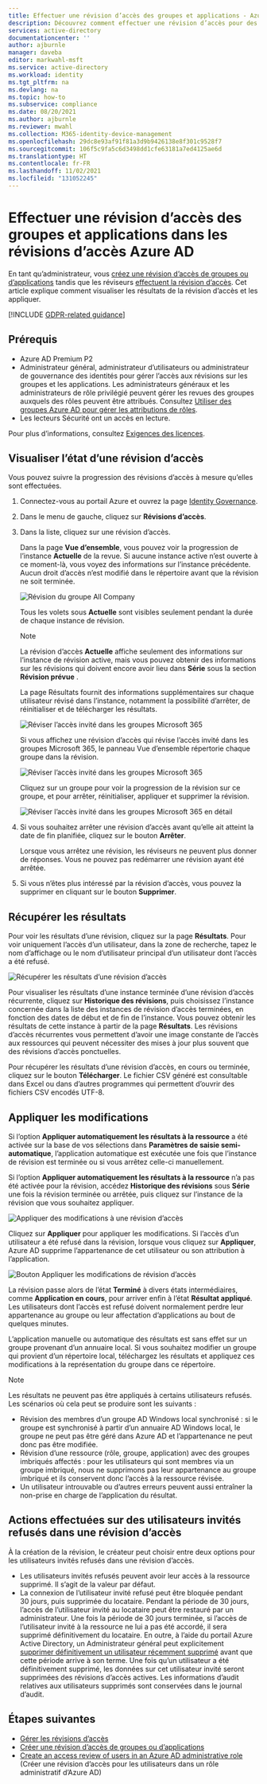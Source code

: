 ```yaml
---
title: Effectuer une révision d’accès des groupes et applications - Azure AD
description: Découvrez comment effectuer une révision d’accès pour des membres de groupes ou pour l’accès aux applications dans les révisions d’accès Azure Active Directory.
services: active-directory
documentationcenter: ''
author: ajburnle
manager: daveba
editor: markwahl-msft
ms.service: active-directory
ms.workload: identity
ms.tgt_pltfrm: na
ms.devlang: na
ms.topic: how-to
ms.subservice: compliance
ms.date: 08/20/2021
ms.author: ajburnle
ms.reviewer: mwahl
ms.collection: M365-identity-device-management
ms.openlocfilehash: 29dc8e93af91f81a3d9b9426138e8f301c9528f7
ms.sourcegitcommit: 106f5c9fa5c6d3498dd1cfe63181a7ed4125ae6d
ms.translationtype: HT
ms.contentlocale: fr-FR
ms.lasthandoff: 11/02/2021
ms.locfileid: "131052245"
---
```

# <a name="complete-an-access-review-of-groups-and-applications-in-azure-ad-access-reviews"></a>Effectuer une révision d’accès des groupes et applications dans les révisions d’accès Azure AD
 
En tant qu’administrateur, vous [créez une révision d’accès de groupes ou d’applications](create-access-review.md) tandis que les réviseurs [effectuent la révision d’accès](perform-access-review.md). Cet article explique comment visualiser les résultats de la révision d’accès et les appliquer.
 
[!INCLUDE [GDPR-related guidance](../../../includes/gdpr-intro-sentence.md)]
 
## <a name="prerequisites"></a>Prérequis
 
- Azure AD Premium P2
- Administrateur général, administrateur d’utilisateurs ou administrateur de gouvernance des identités pour gérer l’accès aux révisions sur les groupes et les applications. Les administrateurs généraux et les administrateurs de rôle privilégié peuvent gérer les revues des groupes auxquels des rôles peuvent être attribués. Consultez [Utiliser des groupes Azure AD pour gérer les attributions de rôles](../roles/groups-concept.md).
- Les lecteurs Sécurité ont un accès en lecture.
 
Pour plus d’informations, consultez [Exigences des licences](access-reviews-overview.md#license-requirements).

 
## <a name="view-the-status-of-an-access-review"></a>Visualiser l’état d’une révision d’accès
 
Vous pouvez suivre la progression des révisions d’accès à mesure qu’elles sont effectuées.
 
1. Connectez-vous au portail Azure et ouvrez la page [Identity Governance](https://portal.azure.com/#blade/Microsoft_AAD_ERM/DashboardBlade/).
 
1. Dans le menu de gauche, cliquez sur **Révisions d’accès**.
 
1. Dans la liste, cliquez sur une révision d’accès.
 
 
    Dans la page **Vue d’ensemble**, vous pouvez voir la progression de l’instance **Actuelle** de la revue. Si aucune instance active n’est ouverte à ce moment-là, vous voyez des informations sur l’instance précédente. Aucun droit d’accès n’est modifié dans le répertoire avant que la révision ne soit terminée.
 
     ![Révision du groupe All Company](./media/complete-access-review/all-company-group.png)
 
    Tous les volets sous **Actuelle** sont visibles seulement pendant la durée de chaque instance de révision. 
    > [!NOTE]
    > La révision d’accès **Actuelle** affiche seulement des informations sur l’instance de révision active, mais vous pouvez obtenir des informations sur les révisions qui doivent encore avoir lieu dans **Série** sous la section **Révision prévue** .
 
    La page Résultats fournit des informations supplémentaires sur chaque utilisateur révisé dans l’instance, notamment la possibilité d’arrêter, de réinitialiser et de télécharger les résultats.
 
    ![Réviser l’accès invité dans les groupes Microsoft 365](./media/complete-access-review/all-company-group-results.png)
 
    Si vous affichez une révision d’accès qui révise l’accès invité dans les groupes Microsoft 365, le panneau Vue d’ensemble répertorie chaque groupe dans la révision. 
   
    ![Réviser l’accès invité dans les groupes Microsoft 365](./media/complete-access-review/review-guest-access-across-365-groups.png)
 
    Cliquez sur un groupe pour voir la progression de la révision sur ce groupe, et pour arrêter, réinitialiser, appliquer et supprimer la révision.
 
   ![Réviser l’accès invité dans les groupes Microsoft 365 en détail](./media/complete-access-review/progress-group-review.png)
 
1. Si vous souhaitez arrêter une révision d’accès avant qu’elle ait atteint la date de fin planifiée, cliquez sur le bouton **Arrêter**.
 
    Lorsque vous arrêtez une révision, les réviseurs ne peuvent plus donner de réponses. Vous ne pouvez pas redémarrer une révision ayant été arrêtée.
 
1. Si vous n’êtes plus intéressé par la révision d’accès, vous pouvez la supprimer en cliquant sur le bouton **Supprimer**.
 
## <a name="retrieve-the-results"></a>Récupérer les résultats
 
Pour voir les résultats d’une révision, cliquez sur la page **Résultats**. Pour voir uniquement l’accès d’un utilisateur, dans la zone de recherche, tapez le nom d’affichage ou le nom d’utilisateur principal d’un utilisateur dont l’accès a été refusé.
 
![Récupérer les résultats d’une révision d’accès](./media/complete-access-review/retrieve-results.png) 
 
 
Pour visualiser les résultats d’une instance terminée d’une révision d’accès récurrente, cliquez sur **Historique des révisions**, puis choisissez l’instance concernée dans la liste des instances de révision d’accès terminées, en fonction des dates de début et de fin de l’instance. Vous pouvez obtenir les résultats de cette instance à partir de la page **Résultats**. Les révisions d’accès récurrentes vous permettent d’avoir une image constante de l’accès aux ressources qui peuvent nécessiter des mises à jour plus souvent que des révisions d’accès ponctuelles.
 
Pour récupérer les résultats d’une révision d’accès, en cours ou terminée, cliquez sur le bouton **Télécharger**. Le fichier CSV généré est consultable dans Excel ou dans d’autres programmes qui permettent d’ouvrir des fichiers CSV encodés UTF-8.


 

## <a name="apply-the-changes"></a>Appliquer les modifications
 
Si l’option **Appliquer automatiquement les résultats à la ressource** a été activée sur la base de vos sélections dans **Paramètres de saisie semi-automatique**, l’application automatique est exécutée une fois que l’instance de révision est terminée ou si vous arrêtez celle-ci manuellement.
 
Si l’option **Appliquer automatiquement les résultats à la ressource** n’a pas été activée pour la révision, accédez **Historique des révisions** sous **Série** une fois la révision terminée ou arrêtée, puis cliquez sur l’instance de la révision que vous souhaitez appliquer.
 
![Appliquer des modifications à une révision d’accès](./media/complete-access-review/apply-changes.png)
 
Cliquez sur **Appliquer** pour appliquer les modifications. Si l’accès d’un utilisateur a été refusé dans la révision, lorsque vous cliquez sur **Appliquer**, Azure AD supprime l’appartenance de cet utilisateur ou son attribution à l’application.
 
![Bouton Appliquer les modifications de révision d’accès](./media/complete-access-review/apply-changes-button.png)
 
La révision passe alors de l’état **Terminé** à divers états intermédiaires, comme **Application en cours**, pour arriver enfin à l’état **Résultat appliqué**. Les utilisateurs dont l’accès est refusé doivent normalement perdre leur appartenance au groupe ou leur affectation d’applications au bout de quelques minutes.
 
L’application manuelle ou automatique des résultats est sans effet sur un groupe provenant d’un annuaire local. Si vous souhaitez modifier un groupe qui provient d’un répertoire local, téléchargez les résultats et appliquez ces modifications à la représentation du groupe dans ce répertoire.

> [!NOTE]
> Les résultats ne peuvent pas être appliqués à certains utilisateurs refusés. Les scénarios où cela peut se produire sont les suivants :
> - Révision des membres d’un groupe AD Windows local synchronisé : si le groupe est synchronisé à partir d’un annuaire AD Windows local, le groupe ne peut pas être géré dans Azure AD et l’appartenance ne peut donc pas être modifiée.
> - Révision d’une ressource (rôle, groupe, application) avec des groupes imbriqués affectés : pour les utilisateurs qui sont membres via un groupe imbriqué, nous ne supprimons pas leur appartenance au groupe imbriqué et ils conservent donc l’accès à la ressource révisée.
> - Un utilisateur introuvable ou d’autres erreurs peuvent aussi entraîner la non-prise en charge de l’application du résultat.
 

## <a name="actions-taken-on-denied-guest-users-in-an-access-review"></a>Actions effectuées sur des utilisateurs invités refusés dans une révision d’accès
 
À la création de la révision, le créateur peut choisir entre deux options pour les utilisateurs invités refusés dans une révision d’accès. 
 - Les utilisateurs invités refusés peuvent avoir leur accès à la ressource supprimé. Il s’agit de la valeur par défaut.
 - La connexion de l’utilisateur invité refusé peut être bloquée pendant 30 jours, puis supprimée du locataire. Pendant la période de 30 jours, l’accès de l’utilisateur invité au locataire peut être restauré par un administrateur. Une fois la période de 30 jours terminée, si l’accès de l’utilisateur invité à la ressource ne lui a pas été accordé, il sera supprimé définitivement du locataire. En outre, à l’aide du portail Azure Active Directory, un Administrateur général peut explicitement [supprimer définitivement un utilisateur récemment supprimé](../fundamentals/active-directory-users-restore.md) avant que cette période arrive à son terme. Une fois qu’un utilisateur a été définitivement supprimé, les données sur cet utilisateur invité seront supprimées des révisions d’accès actives. Les informations d’audit relatives aux utilisateurs supprimés sont conservées dans le journal d’audit.


## <a name="next-steps"></a>Étapes suivantes
 
- [Gérer les révisions d’accès](manage-access-review.md) 
- [Créer une révision d’accès de groupes ou d’applications](create-access-review.md)
- [Create an access review of users in an Azure AD administrative role](../privileged-identity-management/pim-create-azure-ad-roles-and-resource-roles-review.md) (Créer une révision d’accès pour les utilisateurs dans un rôle administratif d’Azure AD)

